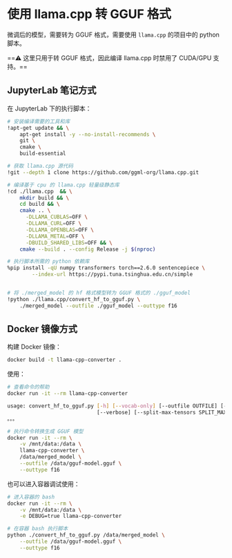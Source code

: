 # 使用 llama.cpp 转 GGUF 格式

微调后的模型，需要转为 GGUF 格式，需要使用 `llama.cpp` 的项目中的 python 脚本。

==⚠️ 这里只用于转 GGUF 格式，因此编译 llama.cpp 时禁用了 CUDA/GPU 支持。==

## JupyterLab 笔记方式

在 JupyterLab 下的执行脚本：

```bash
# 安装编译需要的工具和库
!apt-get update && \
    apt-get install -y --no-install-recommends \
    git \
    cmake \
    build-essential

# 获取 llama.cpp 源代码
!git --depth 1 clone https://github.com/ggml-org/llama.cpp.git

# 编译基于 cpu 的 llama.cpp 轻量级静态库
!cd ./llama.cpp  && \
    mkdir build && \
    cd build && \
    cmake .. \
      -DLLAMA_CUBLAS=OFF \
      -DLLAMA_CURL=OFF \
      -DLLAMA_OPENBLAS=OFF \
      -DLLAMA_METAL=OFF \
      -DBUILD_SHARED_LIBS=OFF && \
    cmake --build . --config Release -j $(nproc)

# 执行脚本所需的 python 依赖库
%pip install -qU numpy transformers torch==2.6.0 sentencepiece \
        --index-url https://pypi.tuna.tsinghua.edu.cn/simple


# 将 ./merged_model 的 hf 格式模型转为 GGUF 格式的 ./gguf_model
!python ./llama.cpp/convert_hf_to_gguf.py \
    ./merged_model --outfile ./gguf_model --outtype f16
```

## Docker 镜像方式

构建 Docker 镜像：

```bash
docker build -t llama-cpp-converter .
```

使用：

```bash
# 查看命令的帮助
docker run -it --rm llama-cpp-converter

usage: convert_hf_to_gguf.py [-h] [--vocab-only] [--outfile OUTFILE] [--outtype {f32,f16,bf16,q8_0,tq1_0,tq2_0,auto}] [--bigendian] [--use-temp-file] [--no-lazy] [--model-name MODEL_NAME]
                             [--verbose] [--split-max-tensors SPLIT_MAX_TENSORS] 
。。。

# 执行命令转换生成 GGUF 模型
docker run -it --rm \
	-v /mnt/data:/data \
	llama-cpp-converter \
	/data/merged_model \
    --outfile /data/gguf-model.gguf \
	--outtype f16

```

也可以进入容器调试使用：

```bash
# 进入容器的 bash
docker run -it --rm \
	-v /mnt/data:/data \
	-e DEBUG=true llama-cpp-converter

# 在容器 bash 执行脚本
python ./convert_hf_to_gguf.py /data/merged_model \
	--outfile /data/gguf-model.gguf \
	--outtype f16
```